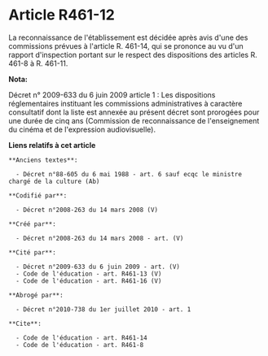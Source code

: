 # Article R461-12

La reconnaissance de l'établissement est décidée après avis d'une des commissions prévues à l'article R. 461-14, qui se
prononce au vu d'un rapport d'inspection portant sur le respect des dispositions des articles R. 461-8 à R. 461-11.

**Nota:**

Décret n° 2009-633 du 6 juin 2009 article 1 : Les dispositions réglementaires instituant les commissions administratives à
caractère consultatif dont la liste est annexée au présent décret sont prorogées pour une durée de cinq ans (Commission de
reconnaissance de l'enseignement du cinéma et de l'expression audiovisuelle).

**Liens relatifs à cet article**

	**Anciens textes**:

	  - Décret n°88-605 du 6 mai 1988 - art. 6 sauf ecqc le ministre chargé de la culture (Ab)

	**Codifié par**:

	  - Décret n°2008-263 du 14 mars 2008 (V)

	**Créé par**:

	  - Décret n°2008-263 du 14 mars 2008 - art. (V)

	**Cité par**:

	  - Décret n°2009-633 du 6 juin 2009 - art. (V)
	  - Code de l'éducation - art. R461-13 (V)
	  - Code de l'éducation - art. R461-16 (V)

	**Abrogé par**:

	  - Décret n°2010-738 du 1er juillet 2010 - art. 1

	**Cite**:

	  - Code de l'éducation - art. R461-14
	  - Code de l'éducation - art. R461-8
